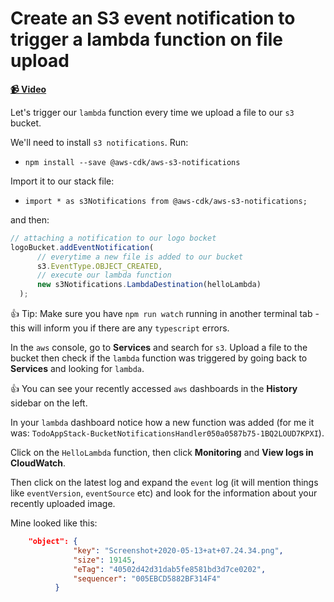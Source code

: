 # Create an S3 event notification to trigger a lambda function on file upload

**[📹 Video](https://egghead.io/lessons/aws-create-an-s3-event-notification-to-trigger-a-lambda-function-on-file-upload)**

Let's trigger our `lambda` function every time we upload a file to our `s3` bucket.

We'll need to install `s3 notifications`.
Run:
* `npm install --save @aws-cdk/aws-s3-notifications`

Import it to our stack file:

* `import * as s3Notifications from @aws-cdk/aws-s3-notifications;`

and then:

```ts
// attaching a notification to our logo bocket
logoBucket.addEventNotification(
      // everytime a new file is added to our bucket
      s3.EventType.OBJECT_CREATED,
      // execute our lambda function
      new s3Notifications.LambdaDestination(helloLambda)
  );
```

👍 Tip: Make sure you have `npm run watch` running in another terminal tab - this will inform you if there are any `typescript` errors.

In the `aws` console, go to **Services** and search for `s3`. Upload a file to the bucket then check if the `lambda` function was triggered by going back to **Services** and looking for `lambda`.

👍 You can see your recently accessed `aws` dashboards in the **History** sidebar on the left.

In your `lambda` dashboard notice how a new function was added (for me it was: `TodoAppStack-BucketNotificationsHandler050a0587b75-1BQ2LOUD7KPXI`).

Click on the `HelloLambda` function, then click **Monitoring** and **View logs in CloudWatch**.

Then click on the latest log and expand the `event` log (it will mention things like `eventVersion`, `eventSource` etc) and look for the information about your recently uploaded image.

Mine looked like this:
```json
    "object": {
              "key": "Screenshot+2020-05-13+at+07.24.34.png",
              "size": 19145,
              "eTag": "40502d42d31dab5fe8581bd3d7ce0202",
              "sequencer": "005EBCD5882BF314F4"
          }
```
